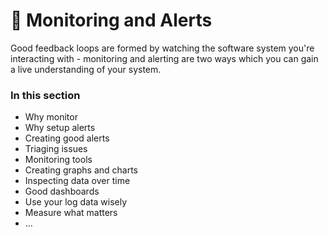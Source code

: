 # 🔎 Monitoring and Alerts

Good feedback loops are formed by watching the software system you're interacting with - monitoring and alerting are two ways which you can gain a live understanding of your system.

### In this section

- Why monitor
- Why setup alerts
- Creating good alerts
- Triaging issues
- Monitoring tools
- Creating graphs and charts
- Inspecting data over time
- Good dashboards
- Use your log data wisely
- Measure what matters
- ...